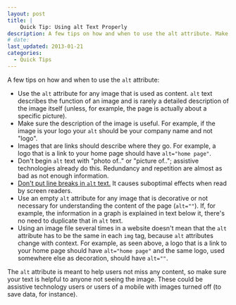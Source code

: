 ```yaml
---
layout: post
title: |
    Quick Tip: Using alt Text Properly
description: A few tips on how and when to use the alt attribute. Make sure your text is helpful and most importantly meaningful.
# date:
last_updated: 2013-01-21
categories:
  - Quick Tips
---
```

A few tips on how and when to use the `alt` attribute:

- Use the `alt` attribute for any image that is used as content. `alt` text describes the function of an image and is rarely a detailed description of the image itself (unless, for example, the page is actually about a specific picture).
- Make sure the description of the image is useful. For example, if the image is your logo your `alt` should be your company name and not "logo".
- Images that are links should describe where they go. For example, a logo that is a link to your home page should have `alt="home page"`.
- Don't begin `alt` text with "photo of.." or "picture of.."; assistive technologies already do this. Redundancy and repetition are almost as bad as not enough information.
- [Don't put line breaks in `alt` text.](http://www.paciellogroup.com/blog/2015/09/short-note-on-coding-alt-text/) It causes suboptimal effects when read by screen readers.
- Use an empty `alt` attribute for any image that is decorative or not necessary for understanding the content of the page (`alt=""`). If, for example, the information in a graph is explained in text below it, there's no need to duplicate that in `alt` text.
- Using an image file several times in a website doesn't mean that the `alt` attribute has to be the same in each `img` tag, because `alt` attributes change with context. For example, as seen above, a logo that is a link to your home page should have `alt="home page"` and the same logo, used somewhere else as decoration, should have `alt=""`.

The `alt` attribute is meant to help users not miss any content, so make sure your text is helpful to anyone not seeing the image. These could be assistive technology users or users of a mobile with images turned off (to save data, for instance).
